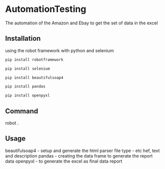 # AutomationTesting
The automation of the Amazon and Ebay to get the set of data in the excel 

## Installation
using the robot framework with python and selenium 


```bash
pip install robotframework
```
```bash
pip install selenium 
```
```bash
pip install beautifulsoap4
```
```bash
pip install pandas
```
```bash
pip install openpyxl
```


## Command
robot .

## Usage
beautifulsoap4 - setup and generate the html parser file type - etc hef, text and description 
pandas - creating the data frame to generate the report data
openpyxl - to generate the excel as final data report 


